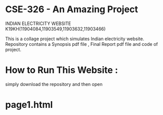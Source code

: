 #  CSE-326 - An Amazing Project
 INDIAN ELECTRICITY WEBSITE
 K19KH(11904084,11903549,11903632,11903466)

This is a collage project which simulates Indian electricity website.
Repository contains a Synopsis pdf file , Final Report pdf file and code of project.
# How to Run This Website :
simply download the repository and then open
# page1.html

